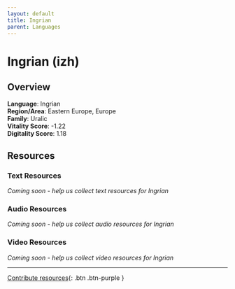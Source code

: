 ```yaml
---
layout: default
title: Ingrian
parent: Languages
---
```


# Ingrian (izh)

## Overview

**Language**: Ingrian  
**Region/Area**: Eastern Europe, Europe  
**Family**: Uralic  
**Vitality Score**: -1.22  
**Digitality Score**: 1.18  

## Resources

### Text Resources
*Coming soon - help us collect text resources for Ingrian*

### Audio Resources
*Coming soon - help us collect audio resources for Ingrian*

### Video Resources
*Coming soon - help us collect video resources for Ingrian*

---

[Contribute resources](https://fairtrain.github.io/){: .btn .btn-purple }
